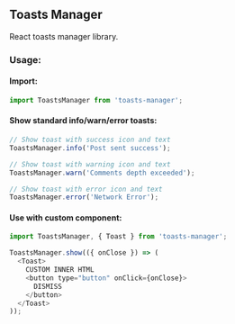 ## Toasts Manager

React toasts manager library.

### Usage:

#### Import:

```javascript
import ToastsManager from 'toasts-manager';
```

#### Show standard info/warn/error toasts:

```javascript
// Show toast with success icon and text
ToastsManager.info('Post sent success');

// Show toast with warning icon and text
ToastsManager.warn('Comments depth exceeded');

// Show toast with error icon and text
ToastsManager.error('Network Error');
```

#### Use with custom component:

```javascript
import ToastsManager, { Toast } from 'toasts-manager';

ToastsManager.show(({ onClose }) => (
  <Toast>
    CUSTOM INNER HTML
    <button type="button" onClick={onClose}>
      DISMISS
    </button>
  </Toast>
));
```
